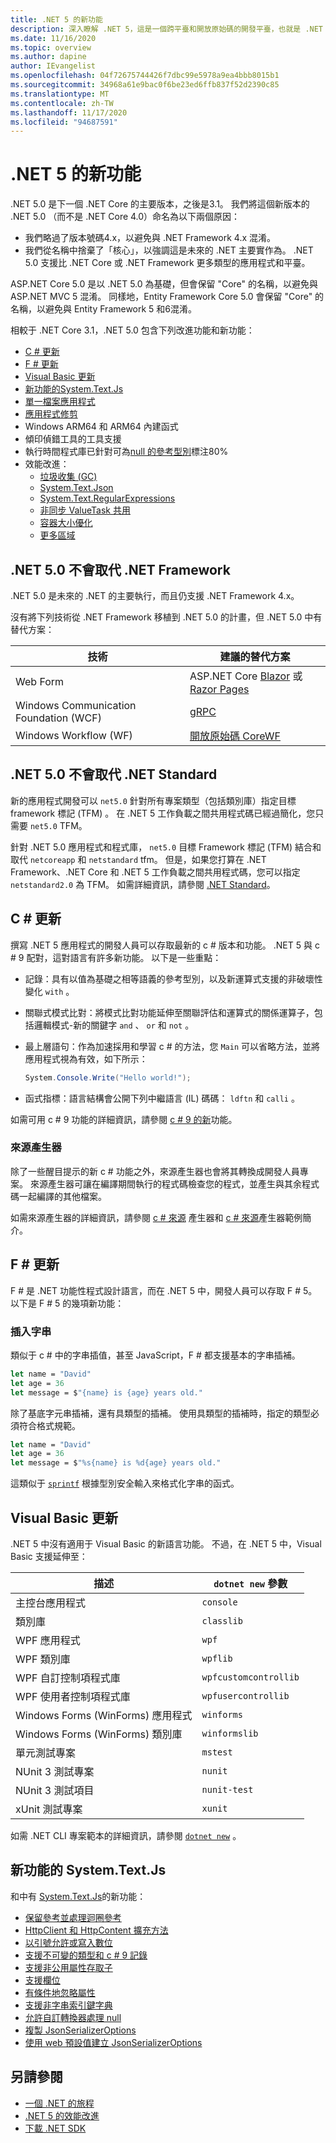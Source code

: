```yaml
---
title: .NET 5 的新功能
description: 深入瞭解 .NET 5，這是一個跨平臺和開放原始碼的開發平臺，也就是 .NET Core 的下一次演進。
ms.date: 11/16/2020
ms.topic: overview
ms.author: dapine
author: IEvangelist
ms.openlocfilehash: 04f72675744426f7dbc99e5978a9ea4bbb8015b1
ms.sourcegitcommit: 34968a61e9bac0f6be23ed6ffb837f52d2390c85
ms.translationtype: MT
ms.contentlocale: zh-TW
ms.lasthandoff: 11/17/2020
ms.locfileid: "94687591"
---
```

# <a name="whats-new-in-net-5"></a>.NET 5 的新功能

.NET 5.0 是下一個 .NET Core 的主要版本，之後是3.1。 我們將這個新版本的 .NET 5.0 （而不是 .NET Core 4.0）命名為以下兩個原因：

- 我們略過了版本號碼4.x，以避免與 .NET Framework 4.x 混淆。
- 我們從名稱中捨棄了「核心」，以強調這是未來的 .NET 主要實作為。 .NET 5.0 支援比 .NET Core 或 .NET Framework 更多類型的應用程式和平臺。

ASP.NET Core 5.0 是以 .NET 5.0 為基礎，但會保留 "Core" 的名稱，以避免與 ASP.NET MVC 5 混淆。 同樣地，Entity Framework Core 5.0 會保留 "Core" 的名稱，以避免與 Entity Framework 5 和6混淆。

相較于 .NET Core 3.1，.NET 5.0 包含下列改進功能和新功能：

- [C # 更新](#c-updates)
- [F # 更新](#f-updates)
- [Visual Basic 更新](#visual-basic-updates)
- [ 新功能的System.Text.Js](#systemtextjson-new-features)
- [單一檔案應用程式](deploying/single-file.md)
- [應用程式修剪](https://devblogs.microsoft.com/dotnet/app-trimming-in-net-5)
- Windows ARM64 和 ARM64 內建函式
- 傾印偵錯工具的工具支援
- 執行時間程式庫已針對可為[null 的參考型別](../csharp/nullable-references.md)標注80%
- 效能改進：
  - [垃圾收集 (GC) ](https://devblogs.microsoft.com/dotnet/performance-improvements-in-net-5/#gc)
  - [System.Text.Json](https://devblogs.microsoft.com/dotnet/performance-improvements-in-net-5/#json)
  - [System.Text.RegularExpressions](https://devblogs.microsoft.com/dotnet/regex-performance-improvements-in-net-5)
  - [非同步 ValueTask 共用](https://devblogs.microsoft.com/dotnet/async-valuetask-pooling-in-net-5)
  - [容器大小優化](https://github.com/dotnet/dotnet-docker/issues/1814#issuecomment-625294750)
  - [更多區域](https://devblogs.microsoft.com/dotnet/performance-improvements-in-net-5)

## <a name="net-50-doesnt-replace-net-framework"></a>.NET 5.0 不會取代 .NET Framework

.NET 5.0 是未來的 .NET 的主要執行，而且仍支援 .NET Framework 4.x。

沒有將下列技術從 .NET Framework 移植到 .NET 5.0 的計畫，但 .NET 5.0 中有替代方案：

| 技術                             | 建議的替代方案                                                                         |
|----------------------------------------|-------------------------------------------------------------------------------------------------|
| Web Form                              | ASP.NET Core [Blazor](/aspnet/core/blazor) 或 [Razor Pages](/aspnet/core/tutorials/razor-pages) |
| Windows Communication Foundation (WCF) | [gRPC](/aspnet/core/grpc)                                                                       |
| Windows Workflow (WF)                   | [開放原始碼 CoreWF](https://github.com/UiPath-Open/corewf)                                     |

## <a name="net-50-doesnt-replace-net-standard"></a>.NET 5.0 不會取代 .NET Standard

新的應用程式開發可以 `net5.0` 針對所有專案類型（包括類別庫）指定目標 framework 標記 (TFM) 。 在 .NET 5 工作負載之間共用程式碼已經過簡化，您只需要 `net5.0` TFM。

針對 .NET 5.0 應用程式和程式庫， `net5.0` 目標 Framework 標記 (TFM) 結合和取代 `netcoreapp` 和 `netstandard` tfm。 但是，如果您打算在 .NET Framework、.NET Core 和 .NET 5 工作負載之間共用程式碼，您可以指定 `netstandard2.0` 為 TFM。 如需詳細資訊，請參閱 [.NET Standard](../standard/net-standard.md)。

## <a name="c-updates"></a>C # 更新

撰寫 .NET 5 應用程式的開發人員可以存取最新的 c # 版本和功能。 .NET 5 與 c # 9 配對，這對語言有許多新功能。 以下是一些重點：

- 記錄：具有以值為基礎之相等語義的參考型別，以及新運算式支援的非破壞性變化 `with` 。
- 關聯式模式比對：將模式比對功能延伸至關聯評估和運算式的關係運算子，包括邏輯模式-新的關鍵字 `and` 、 `or` 和 `not` 。
- 最上層語句：作為加速採用和學習 c # 的方法，您 `Main` 可以省略方法，並將應用程式視為有效，如下所示：

   ```csharp
   System.Console.Write("Hello world!");
   ```

- 函式指標：語言結構會公開下列中繼語言 (IL) 碼碼： `ldftn` 和 `calli` 。

如需可用 c # 9 功能的詳細資訊，請參閱 [c # 9 的新](../csharp/whats-new/csharp-9.md)功能。

### <a name="source-generators"></a>來源產生器

除了一些醒目提示的新 c # 功能之外，來源產生器也會將其轉換成開發人員專案。 來源產生器可讓在編譯期間執行的程式碼檢查您的程式，並產生與其余程式碼一起編譯的其他檔案。

如需來源產生器的詳細資訊，請參閱 [c # 來源](https://devblogs.microsoft.com/dotnet/introducing-c-source-generators) 產生器和 [c # 來源](https://devblogs.microsoft.com/dotnet/new-c-source-generator-samples)產生器範例簡介。

## <a name="f-updates"></a>F # 更新

F # 是 .NET 功能性程式設計語言，而在 .NET 5 中，開發人員可以存取 F # 5。 以下是 F # 5 的幾項新功能：

### <a name="interpolated-strings"></a>插入字串

類似于 c # 中的字串插值，甚至 JavaScript，F # 都支援基本的字串插補。

```fsharp
let name = "David"
let age = 36
let message = $"{name} is {age} years old."
```

除了基底字元串插補，還有具類型的插補。 使用具類型的插補時，指定的類型必須符合格式規範。

```fsharp
let name = "David"
let age = 36
let message = $"%s{name} is %d{age} years old."
```

這類似于 [`sprintf`](https://fsharp.github.io/fsharp-core-docs/reference/fsharp-core-printfmodule.html#sprintf) 根據型別安全輸入來格式化字串的函式。 <!-- For more information, see [What's new in F# 5](fsharp/whats-new/fsharp-50.md). -->

## <a name="visual-basic-updates"></a>Visual Basic 更新

.NET 5 中沒有適用于 Visual Basic 的新語言功能。 不過，在 .NET 5 中，Visual Basic 支援延伸至：

| 描述                            | `dotnet new` 參數 |
|----------------------------------------|------------------------|
| 主控台應用程式                    | `console`              |
| 類別庫                          | `classlib`             |
| WPF 應用程式                        | `wpf`                  |
| WPF 類別庫                      | `wpflib`               |
| WPF 自訂控制項程式庫             | `wpfcustomcontrollib`  |
| WPF 使用者控制項程式庫               | `wpfusercontrollib`    |
| Windows Forms (WinForms) 應用程式   | `winforms`             |
| Windows Forms (WinForms) 類別庫 | `winformslib`          |
| 單元測試專案                      | `mstest`               |
| NUnit 3 測試專案                   | `nunit`                |
| NUnit 3 測試項目                      | `nunit-test`           |
| xUnit 測試專案                     | `xunit`                |

如需 .NET CLI 專案範本的詳細資訊，請參閱 [`dotnet new`](tools/dotnet-new.md) 。

## <a name="systemtextjson-new-features"></a>新功能的 System.Text.Js

和中有 [System.Text.Js](../standard/serialization/system-text-json-overview.md)的新功能：

- [保留參考並處理迴圈參考](../standard/serialization/system-text-json-how-to.md#preserve-references-and-handle-circular-references)
- [HttpClient 和 HttpContent 擴充方法](../standard/serialization/system-text-json-how-to.md#httpclient-and-httpcontent-extension-methods)
- [以引號允許或寫入數位](../standard/serialization/system-text-json-how-to.md#allow-or-write-numbers-in-quotes)
- [支援不可變的類型和 c # 9 記錄](../standard/serialization/system-text-json-how-to.md#immutable-types-and-records)
- [支援非公用屬性存取子](../standard/serialization/system-text-json-how-to.md#non-public-property-accessors)
- [支援欄位](../standard/serialization/system-text-json-how-to.md#include-fields)
- [有條件地忽略屬性](../standard/serialization/system-text-json-how-to.md#ignore-properties)
- [支援非字串索引鍵字典](../standard/serialization/system-text-json-migrate-from-newtonsoft-how-to.md#dictionary-with-non-string-key)
- [允許自訂轉換器處理 null](../standard/serialization/system-text-json-converters-how-to.md#handle-null-values)
- [複製 JsonSerializerOptions](../standard/serialization/system-text-json-how-to.md#copy-jsonserializeroptions)
- [使用 web 預設值建立 JsonSerializerOptions](../standard/serialization/system-text-json-how-to.md#web-defaults-for-jsonserializeroptions)

## <a name="see-also"></a>另請參閱

- [一個 .NET 的旅程](https://channel9.msdn.com/Events/Build/2020/BOD106)
- [.NET 5 的效能改進](https://devblogs.microsoft.com/dotnet/performance-improvements-in-net-5)
- [下載 .NET SDK](https://dotnet.microsoft.com/download)
